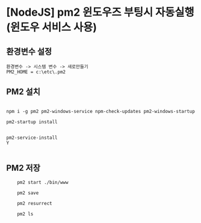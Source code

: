 # [NodeJS] pm2 윈도우즈 부팅시 자동실행(윈도우 서비스 사용)

## 환경변수 설정
```
환경변수 -> 시스템 변수 -> 새로만들기
PM2_HOME = c:\etc\.pm2
```
## PM2 설치
```

npm i -g pm2 pm2-windows-service npm-check-updates pm2-windows-startup

pm2-startup install 


pm2-service-install
Y


```

## PM2 저장

```
    pm2 start ./bin/www

    pm2 save

    pm2 resurrect

    pm2 ls
```

